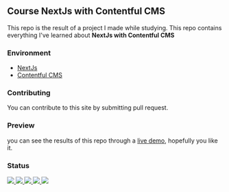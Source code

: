 ## Course NextJs with Contentful CMS

This repo is the result of a project I made while studying. This repo contains
everything I've learned about **NextJs with Contentful CMS**

### Environment

<ul>
  <li><a href="#">NextJs</a></li>
  <li><a href="#">Contentful CMS</a></li>
</ul>

### Contributing

You can contribute to this site by submitting pull request.

### Preview

you can see the results of this repo through a
<a href="http://nextjs-with-contentful.vercel.app/">live demo</a>, hopefully you
like it.

### Status

<p>
  <a href="#">
    <img src="https://img.shields.io/badge/stages-production-informational">
  </a>
  <a href="https://github.com/novaardiansyah/nextjs-with-contentful/blob/main/references.json">
    <img src="https://img.shields.io/badge/information-references-informational">
  </a>
  <a href="#">
    <img src="https://img.shields.io/github/repo-size/novaardiansyah/nextjs-with-contentful?label=size&color=informational" />
  </a>
  <a href="https://github.com/novaardiansyah/nextjs-with-contentful/blob/main/LICENSE">
    <img src="https://img.shields.io/github/license/novaardiansyah/nextjs-with-contentful?label=license&color=informational" />
  </a>
  <a href="https://github.com/novaardiansyah/nextjs-with-contentful/commits/main">
    <img src="https://img.shields.io/github/last-commit/novaardiansyah/nextjs-with-contentful/main?color=informational" />
  </a>
</p>
